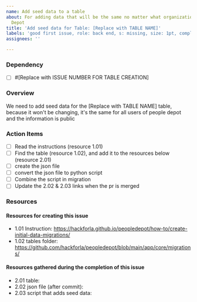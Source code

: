 ```yaml
---
name: Add seed data to a table
about: For adding data that will be the same no matter what organization uses People
  Depot
title: 'Add seed data for Table: [Replace with TABLE NAME]'
labels: 'good first issue, role: back end, s: missing, size: 1pt, complexity: small, milestone: missing'
assignees: ''

---
```


### Dependency
- [ ] #[Replace with ISSUE NUMBER FOR TABLE CREATION]

### Overview

We need to add seed data for the [Replace with TABLE NAME] table, because it won't be changing, it's the same for all users of people depot and the information is public

### Action Items
- [ ] Read the instructions (resource 1.01)
- [ ] Find the table (resource 1.02), and add it to the resources below (resource 2.01)
- [ ] create the json file
- [ ] convert the json file to python script
- [ ] Combine the script in migration
- [ ] Update the 2.02  & 2.03 links when the pr is merged

### Resources
#### Resources for creating this issue
- 1.01 Instruction: https://hackforla.github.io/peopledepot/how-to/create-initial-data-migrations/
- 1.02 tables folder: https://github.com/hackforla/peopledepot/blob/main/app/core/migrations/

#### Resources gathered during the completion of this issue
- 2.01 table:
- 2.02 json file (after commit):
- 2.03 script that adds seed data:
